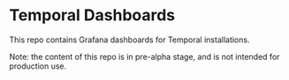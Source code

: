 # Temporal Dashboards

This repo contains Grafana dashboards for Temporal installations.

Note: the content of this repo is in pre-alpha stage, and is not intended for production use.
